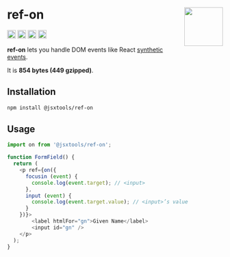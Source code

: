 # ref-on [<img src="https://avatars.githubusercontent.com/u/52989093" alt="" width="90" height="90" align="right">][frontend]

[<img alt="npm version" src="https://img.shields.io/npm/v/@jsxtools/ref-on.svg" height="20">](https://www.npmjs.com/package/@jsxtools/ref-on)
[<img alt="build status" src="https://img.shields.io/travis/jsxtools/frontend/master.svg" height="20">](https://travis-ci.org/github/jsxtools/frontend)
[<img alt="issue tracker" src="https://img.shields.io/github/issues/jsxtools/frontend/ref-on.svg" height="20">](https://github.com/jsxtools/frontend/issues?q=is:issue+is:open+label:ref-on)
[<img alt="pull requests" src="https://img.shields.io/github/issues-pr/jsxtools/frontend/ref-on.svg" height="20">](https://github.com/jsxtools/frontend/pulls?q=is:pr+is:open+label:ref-on)

**ref-on** lets you handle DOM events like React [synthetic events].

It is <strong size>854 bytes (449 gzipped)</strong>.

## Installation

```sh
npm install @jsxtools/ref-on
```

## Usage

```js
import on from '@jsxtools/ref-on';

function FormField() {
  return (
    <p ref={on({
      focusin (event) {
        console.log(event.target); // <input>
      },
      input (event) {
        console.log(event.target.value); // <input>’s value
      }
    })}>
        <label htmlFor="gn">Given Name</label>
        <input id="gn" />
    </p>
  );
}
```

[frontend]: https://github.com/jsxtools/frontend
[synthetic events]: https://reactjs.org/docs/handling-events.html
